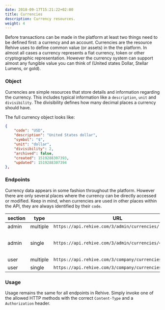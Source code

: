 ```yaml
---
date: 2018-09-17T15:21:22+02:00
title: Currencies
description: Currency resources.
weight: 4
---
```


Before transactions can be made in the platform at least two things need to be defined first: a currency and an account. Currencies are the resource Rehive uses to define common value (or assets) in the the platform. In almost all cases a currency represents a fiat currency, token or other cryptographic representation. However the currency system can support almost any fungible value you can think of (United states Dollar, Stellar Lumens, or gold).

### Object

Currencies are simple resources that store details and information regarding the currency. This includes typical information like a `description`, `unit` and `divisibility`. The divisibility defines how many decimal places a currency should have.

The full currency object looks like:

```json
{
    "code": "USD",
    "description": "United States dollar",
    "symbol": "$",
    "unit": "dollar",
    "divisibility": 2,
    "archived": false,
    "created": 1519288307393,
    "updated": 1519288307394
},
```

### Endpoints

Currency data appears in some fashion throughout the platform. However there are only several places where the currency can be directly accessed or modified. Keep in mind, when currencies are used in other places within the API, they are always identified by their `code`.

section | type| URL | methods
---|---|---|---
admin | multiple |  `https://api.rehive.com/3/admin/currencies/` | `GET`, `POST`
admin | single |  `https://api.rehive.com/3/admin/currencies/<code>/` | `GET`, `PATCH`, `PUT`, `DELETE`
user | multiple | `https://api.rehive.com/3/company/currencies/` | `GET`
user | single | `https://api.rehive.com/3/company/currencies/<code>/` | `GET`

### Usage

Usage remains the same for all endpoints in Rehive. Simply invoke one of the allowed HTTP methods with the correct `Content-Type` and a `Authorization` header.
